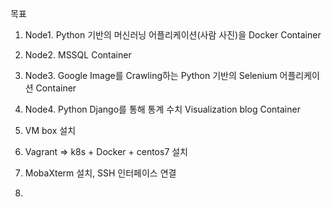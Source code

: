목표
1. Node1. Python 기반의 머신러닝 어플리케이션(사람 사진)을 Docker Container
2. Node2. MSSQL Container 
3. Node3. Google Image를 Crawling하는 Python 기반의 Selenium 어플리케이션 Container 
4. Node4. Python Django를 통해 통계 수치 Visualization blog Container

1. VM box 설치
2. Vagrant => k8s + Docker + centos7 설치
3. MobaXterm 설치, SSH 인터페이스 연결
4. 
